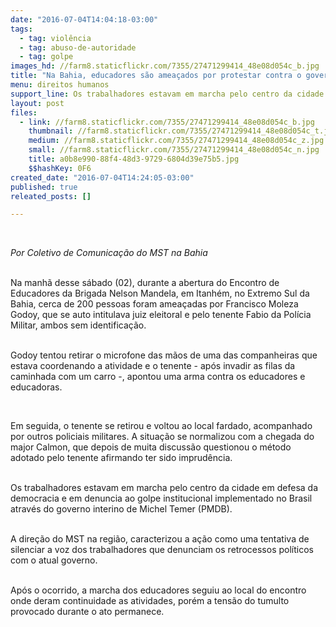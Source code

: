 ```yaml
---
date: "2016-07-04T14:04:18-03:00"
tags:
  - tag: violência
  - tag: abuso-de-autoridade
  - tag: golpe
images_hd: //farm8.staticflickr.com/7355/27471299414_48e08d054c_b.jpg
title: "Na Bahia, educadores são ameaçados por protestar contra o governo Temer"
menu: direitos humanos
support_line: Os trabalhadores estavam em marcha pelo centro da cidade em defesa da democracia e em denuncia ao golpe institucional implementado no Brasil através do governo interino de Michel Temer (PMDB).
layout: post
files:
  - link: //farm8.staticflickr.com/7355/27471299414_48e08d054c_b.jpg
    thumbnail: //farm8.staticflickr.com/7355/27471299414_48e08d054c_t.jpg
    medium: //farm8.staticflickr.com/7355/27471299414_48e08d054c_z.jpg
    small: //farm8.staticflickr.com/7355/27471299414_48e08d054c_n.jpg
    title: a0b8e990-88f4-48d3-9729-6804d39e75b5.jpg
    $$hashKey: 0F6
created_date: "2016-07-04T14:24:05-03:00"
published: true
releated_posts: []

---
```

<p>&nbsp;</p>

<p><em>Por Coletivo de Comunica&ccedil;&atilde;o do MST na Bahia</em></p>

<p><br />
Na manh&atilde; desse s&aacute;bado (02), durante a abertura do Encontro de Educadores da Brigada Nelson Mandela, em Itanh&eacute;m, no Extremo Sul da Bahia, cerca de 200 pessoas foram amea&ccedil;adas por Francisco Moleza Godoy, que se auto intitulava&nbsp;juiz eleitoral e pelo tenente Fabio da Pol&iacute;cia Militar, ambos sem identifica&ccedil;&atilde;o.</p>

<p><br />
Godoy tentou retirar o microfone das m&atilde;os de uma das companheiras que estava coordenando a atividade e o tenente - ap&oacute;s invadir as filas da caminhada com um carro -, apontou uma&nbsp;arma contra os educadores e educadoras.</p>

<p>&nbsp;</p>

<p>Em seguida, o tenente se retirou e voltou ao local fardado,&nbsp;acompanhado por outros policiais militares. A situa&ccedil;&atilde;o se normalizou com a chegada do major Calmon, que depois de muita discuss&atilde;o questionou o m&eacute;todo adotado pelo tenente afirmando ter sido imprud&ecirc;ncia.</p>

<p><br />
Os trabalhadores estavam em marcha pelo centro da cidade em defesa da democracia e em denuncia ao golpe institucional implementado no Brasil atrav&eacute;s do governo interino de Michel Temer (PMDB).</p>

<p><br />
A dire&ccedil;&atilde;o do MST na regi&atilde;o, caracterizou a a&ccedil;&atilde;o como uma tentativa de silenciar a voz dos trabalhadores que denunciam os retrocessos pol&iacute;ticos com o atual governo.</p>

<p><br />
Ap&oacute;s o ocorrido, a marcha dos educadores seguiu ao local do encontro onde deram continuidade as atividades, por&eacute;m a tens&atilde;o do tumulto provocado durante o ato permanece.</p>
